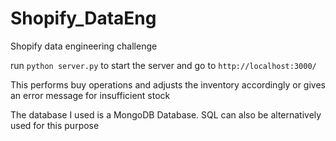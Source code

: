 # Shopify_DataEng
Shopify data engineering challenge

run `python server.py` to start the server and go to `http://localhost:3000/`

This performs buy operations and adjusts the inventory accordingly or gives an error message for insufficient stock

The database I used is a MongoDB Database. SQL can also be alternatively used for this purpose
